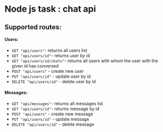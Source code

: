 # Node js task : chat api

## Supported routes: 
#### Users:
 - `GET "api/users"`- returns all users list
 - `GET "api/users/id"`- returns user by id 
 - `GET "api/users/id/chats"`- returns all users with whom the user with the given id has conversed
 - `POST "api/users"` - create new user
 - `PUT "api/users/id"` - update user by id
 - `DELETE "api/users/id"` - delete user by id  
#### Messages:
 - `GET "api/messages"`- returns all messages list
 - `GET "api/users/id"`- returns message by id 
 - `POST "api/users"` - create new message
 - `PUT "api/users/id"` - update message
 - `DELETE "api/users/id"` - delete message 
 
